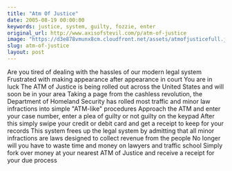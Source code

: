 ```yaml
---
title: "Atm Of Justice"
date: 2005-08-19 00:00:00
keywords: justice, system, guilty, fozzie, enter
original_url: http://www.axisofstevil.com/p/atm-of-justice
image: "https://d3e878vmunx8cm.cloudfront.net/assets/atmofjusticefull.jpg"
slug: atm-of-justice
layout: post
---
```


Are you tired of dealing with the hassles of our modern legal system Frustrated with making appearance after appearance in court You are in luck The ATM of Justice is being rolled out across the United States and will soon be in your area Taking a page from the cashless revolution, the Department of Homeland Security has rolled most traffic and minor law infractions into simple &quot;ATM-like&quot; procedures Approach the ATM and enter your case number, enter a plea of guilty or not guilty on the keypad After this simply swipe your credit or debit card and get a receipt to keep for your records This system frees up the legal system by admitting that all minor infractions are laws designed to collect revenue from the people No longer will you have to waste time and money on lawyers and traffic school Simply fork over money at your nearest ATM of Justice and receive a receipt for your due process

